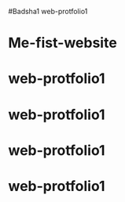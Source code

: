 ﻿#Badsha1 web-protfolio1
# Me-fist-website
# web-protfolio1
# web-protfolio1
# web-protfolio1
# web-protfolio1
